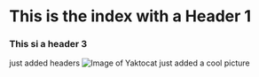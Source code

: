# This is the index with a Header 1
### This si a header 3
just added headers
![Image of Yaktocat](https://octodex.github.com/images/yaktocat.png)
just added a cool picture
